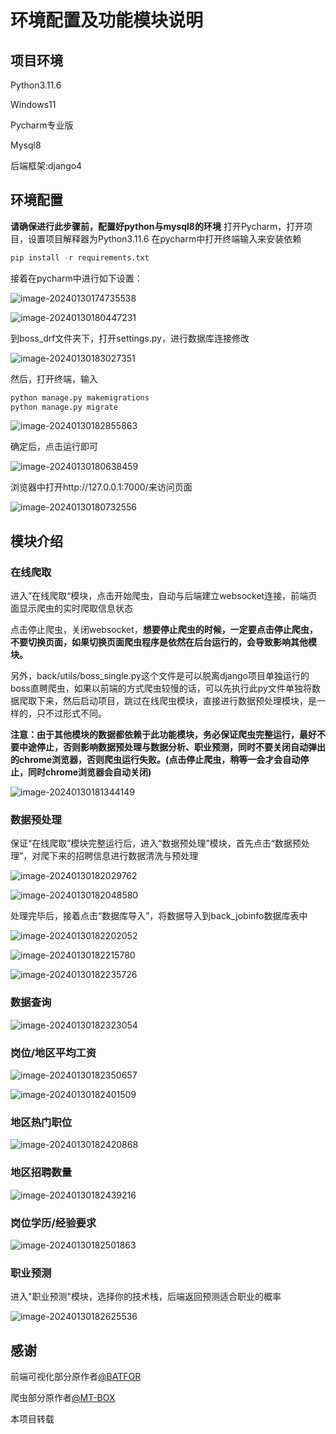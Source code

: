 # 环境配置及功能模块说明

## 项目环境

Python3.11.6

Windows11

Pycharm专业版

Mysql8

后端框架:django4

## 环境配置


**请确保进行此步骤前，配置好python与mysql8的环境**
打开Pycharm，打开项目，设置项目解释器为Python3.11.6
在pycharm中打开终端输入来安装依赖

```python
pip install -r requirements.txt
```

接着在pycharm中进行如下设置：

![image-20240130174735538](http://sapic.lyh27.top/static/upload/admin/image-20240130174735538.png)

![image-20240130180447231](http://sapic.lyh27.top/static/upload/admin/image-20240130180447231.png)

到boss_drf文件夹下，打开settings.py，进行数据库连接修改

![image-20240130183027351](http://sapic.lyh27.top/static/upload/admin/image-20240130183027351.png)

然后，打开终端，输入

```python
python manage.py makemigrations
python manage.py migrate
```

![image-20240130182855863](http://sapic.lyh27.top/static/upload/admin/image-20240130182855863.png)

确定后，点击运行即可

![image-20240130180638459](http://sapic.lyh27.top/static/upload/admin/image-20240130180638459.png)

浏览器中打开http://127.0.0.1:7000/来访问页面

![image-20240130180732556](http://sapic.lyh27.top/static/upload/admin/image-20240130180732556.png)

## 模块介绍

### 在线爬取

进入”在线爬取“模块，点击开始爬虫，自动与后端建立websocket连接，前端页面显示爬虫的实时爬取信息状态

点击停止爬虫，关闭websocket，**想要停止爬虫的时候，一定要点击停止爬虫，不要切换页面，如果切换页面爬虫程序是依然在后台运行的，会导致影响其他模块。**

另外，back/utils/boss_single.py这个文件是可以脱离django项目单独运行的boss直聘爬虫，如果以前端的方式爬虫较慢的话，可以先执行此py文件单独将数据爬取下来，然后启动项目，跳过在线爬虫模块，直接进行数据预处理模块，是一样的，只不过形式不同。

**注意：由于其他模块的数据都依赖于此功能模块，务必保证爬虫完整运行，最好不要中途停止，否则影响数据预处理与数据分析、职业预测，同时不要关闭自动弹出的chrome浏览器，否则爬虫运行失败。(点击停止爬虫，稍等一会才会自动停止，同时chrome浏览器会自动关闭)**

![image-20240130181344149](http://sapic.lyh27.top/static/upload/admin/image-20240130181344149.png)

### 数据预处理

保证“在线爬取”模块完整运行后，进入“数据预处理”模块，首先点击“数据预处理”，对爬下来的招聘信息进行数据清洗与预处理

![image-20240130182029762](http://sapic.lyh27.top/static/upload/admin/image-20240130182029762.png)

![image-20240130182048580](http://sapic.lyh27.top/static/upload/admin/image-20240130182048580.png)

处理完毕后，接着点击“数据库导入”，将数据导入到back_jobinfo数据库表中

![image-20240130182202052](http://sapic.lyh27.top/static/upload/admin/image-20240130182202052.png)

![image-20240130182215780](http://sapic.lyh27.top/static/upload/admin/image-20240130182215780.png)

![image-20240130182235726](http://sapic.lyh27.top/static/upload/admin/image-20240130182235726.png)

### 数据查询

![image-20240130182323054](http://sapic.lyh27.top/static/upload/admin/image-20240130182323054.png)

### 岗位/地区平均工资

![image-20240130182350657](http://sapic.lyh27.top/static/upload/admin/image-20240130182350657.png)

![image-20240130182401509](http://sapic.lyh27.top/static/upload/admin/image-20240130182401509.png)

### 地区热门职位

![image-20240130182420868](http://sapic.lyh27.top/static/upload/admin/image-20240130182420868.png)

### 地区招聘数量

![image-20240130182439216](http://sapic.lyh27.top/static/upload/admin/image-20240130182439216.png)

### 岗位学历/经验要求

![image-20240130182501863](http://sapic.lyh27.top/static/upload/admin/image-20240130182501863.png)

### 职业预测

进入"职业预测"模块，选择你的技术栈，后端返回预测适合职业的概率

![image-20240130182625536](http://sapic.lyh27.top/static/upload/admin/image-20240130182625536.png)

## 感谢
前端可视化部分原作者[@BATFOR](https://github.com/BATFOR)

爬虫部分原作者[@MT-BOX](https://github.com/MT-BOX)

本项目转载
